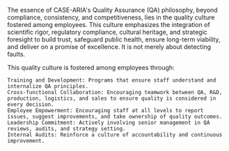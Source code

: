 The essence of CASE-ARIA's Quality Assurance (QA) philosophy, beyond compliance, consistency, and competitiveness, lies in the quality culture fostered among employees. This culture emphasizes the integration of scientific rigor, regulatory compliance, cultural heritage, and strategic foresight to build trust, safeguard public health, ensure long-term viability, and deliver on a promise of excellence. It is not merely about detecting faults.

This quality culture is fostered among employees through:

    Training and Development: Programs that ensure staff understand and internalize QA principles.
    Cross-functional Collaboration: Encouraging teamwork between QA, R&D, production, logistics, and sales to ensure quality is considered in every decision.
    Employee Empowerment: Encouraging staff at all levels to report issues, suggest improvements, and take ownership of quality outcomes.
    Leadership Commitment: Actively involving senior management in QA reviews, audits, and strategy setting.
    Internal Audits: Reinforce a culture of accountability and continuous improvement.

